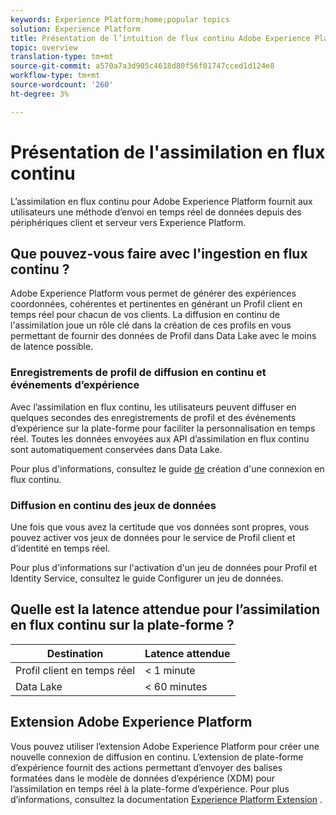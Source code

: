 ```yaml
---
keywords: Experience Platform;home;popular topics
solution: Experience Platform
title: Présentation de l’intuition de flux continu Adobe Experience Platform
topic: overview
translation-type: tm+mt
source-git-commit: a570a7a3d905c4618d80f56f01747cced1d124e8
workflow-type: tm+mt
source-wordcount: '260'
ht-degree: 3%

---
```



# Présentation de l&#39;assimilation en flux continu

L’assimilation en flux continu pour Adobe Experience Platform fournit aux utilisateurs une méthode d’envoi en temps réel de données depuis des périphériques client et serveur vers Experience Platform.

## Que pouvez-vous faire avec l&#39;ingestion en flux continu ?

Adobe Experience Platform vous permet de générer des expériences coordonnées, cohérentes et pertinentes en générant un Profil client en temps réel pour chacun de vos clients. La diffusion en continu de l&#39;assimilation joue un rôle clé dans la création de ces profils en vous permettant de fournir des données de Profil dans Data Lake avec le moins de latence possible.

### Enregistrements de profil de diffusion en continu et événements d’expérience

Avec l’assimilation en flux continu, les utilisateurs peuvent diffuser en quelques secondes des enregistrements de profil et des événements d’expérience sur la plate-forme pour faciliter la personnalisation en temps réel. Toutes les données envoyées aux API d’assimilation en flux continu sont automatiquement conservées dans Data Lake.

Pour plus d&#39;informations, consultez le guide [de](../tutorials/create-streaming-connection.md) création d&#39;une connexion en flux continu.

### Diffusion en continu des jeux de données

Une fois que vous avez la certitude que vos données sont propres, vous pouvez activer vos jeux de données pour le service de Profil client et d’identité en temps réel.

Pour plus d&#39;informations sur l&#39;activation d&#39;un jeu de données pour Profil et Identity Service, consultez le guide [](../../profile/tutorials/dataset-configuration.md)Configurer un jeu de données.

## Quelle est la latence attendue pour l’assimilation en flux continu sur la plate-forme ?

| Destination | Latence attendue |
| --------- | ---------------- |
| Profil client en temps réel | &lt; 1 minute |
| Data Lake | &lt; 60 minutes |

## Extension Adobe Experience Platform

Vous pouvez utiliser l’extension Adobe Experience Platform pour créer une nouvelle connexion de diffusion en continu. L’extension de plate-forme d’expérience fournit des actions permettant d’envoyer des balises formatées dans le modèle de données d’expérience (XDM) pour l’assimilation en temps réel à la plate-forme d’expérience. Pour plus d’informations, consultez la documentation [Experience Platform Extension](https://docs.adobe.com/content/help/en/launch/using/extensions-ref/adobe-extension/adobe-experience-platform-extension.html) .